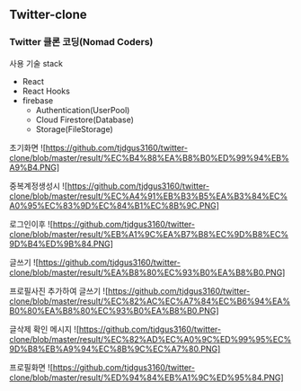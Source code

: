 ## Twitter-clone
### Twitter 클론 코딩(Nomad Coders)

사용 기술 stack
+ React
+ React Hooks
+ firebase
  - Authentication(UserPool)
  - Cloud Firestore(Database)
  - Storage(FileStorage)

초기화면
![https://github.com/tjdgus3160/twitter-clone/blob/master/result/%EC%B4%88%EA%B8%B0%ED%99%94%EB%A9%B4.PNG]

중복계정생성시
![https://github.com/tjdgus3160/twitter-clone/blob/master/result/%EC%A4%91%EB%B3%B5%EA%B3%84%EC%A0%95%EC%83%9D%EC%84%B1%EC%8B%9C.PNG]

로그인이후
![https://github.com/tjdgus3160/twitter-clone/blob/master/result/%EB%A1%9C%EA%B7%B8%EC%9D%B8%EC%9D%B4%ED%9B%84.PNG]

글쓰기
![https://github.com/tjdgus3160/twitter-clone/blob/master/result/%EA%B8%80%EC%93%B0%EA%B8%B0.PNG]

프로필사진 추가하여 글쓰기
![https://github.com/tjdgus3160/twitter-clone/blob/master/result/%EC%82%AC%EC%A7%84%EC%B6%94%EA%B0%80%EA%B8%80%EC%93%B0%EA%B8%B0.PNG]

글삭제 확인 메시지
![https://github.com/tjdgus3160/twitter-clone/blob/master/result/%EC%82%AD%EC%A0%9C%ED%99%95%EC%9D%B8%EB%A9%94%EC%8B%9C%EC%A7%80.PNG]

프로필화면
![https://github.com/tjdgus3160/twitter-clone/blob/master/result/%ED%94%84%EB%A1%9C%ED%95%84.PNG]
